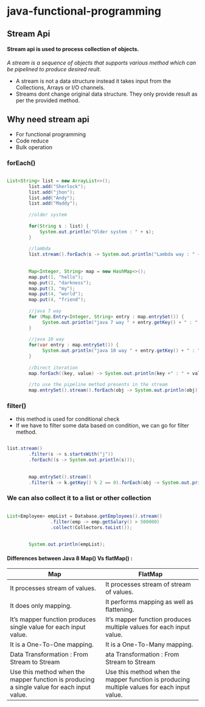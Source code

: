 # java-functional-programming

## Stream Api
#### Stream api is used to process collection of objects.
_A stream is a sequence of objects that supports various method which can be pipelined to produce desired reult_.
- A stream is not a data structure instead it takes input from the Collections, Arrays or I/O channels.
- Streams dont change original data structure. They only provide result as per the provided method.

## Why need stream api
- For functional programming
- Code reduce
- Bulk operation

### forEach()
```java

List<String> list = new ArrayList<>();
		list.add("Sherlock");
		list.add("jhon");
		list.add("Andy");
		list.add("Maddy");
		
		//older system
		
		for(String s : list) {
			System.out.println("Older system : " + s);
		}
		
		//lambda
		list.stream().forEach(s -> System.out.println("Lambda way : " + s));
		
		
		Map<Integer, String> map = new HashMap<>();
		map.put(1, "hello");
		map.put(2, "darkness");
		map.put(3, "my");
		map.put(4, "world");
		map.put(4, "friend");
		
		//java 7 way
		for (Map.Entry<Integer, String> entry : map.entrySet()) {
			 System.out.println("java 7 way " + entry.getKey() + " : " + entry.getValue());
		}
		
		//java 10 way
		for(var entry : map.entrySet()) {
			 System.out.println("java 10 way " + entry.getKey() + " : " + entry.getValue());
		}
		
		//Direct iteration
		map.forEach((key, value) -> System.out.println(key +" : " + value));
		
		//to use the pipeline method presents in the stream
		map.entrySet().stream().forEach(obj -> System.out.println(obj));

```

### filter()
- this method is used for conditional check
- If we have to filter some data based on condition, we can go for filter method.

```java

list.stream()
		.filter(s -> s.startsWith("j"))
		.forEach((s -> System.out.println(s)));
		
		
		map.entrySet().stream()
		.filter(k -> k.getKey() % 2 == 0).forEach(obj -> System.out.println(obj));

```

### We can also collect it to a list or other collection
```java

List<Employee> empList = Database.getEmployees().stream()
				.filter(emp -> emp.getSalary() > 500000)
				.collect(Collectors.toList());
		
		
		System.out.println(empList);

```





#### Differences between Java 8 Map() Vs flatMap() :

|Map|FlatMap|
|---|---|
|It processes stream of values.|It processes stream of stream of values.|
|It does only mapping.|	It performs mapping as well as flattening.|
|It’s mapper function produces single value for each input value.|It’s mapper function produces multiple values for each input value.||
|It is a One-To-One mapping.|It is a One-To-Many mapping.|
|Data Transformation : From Stream to Stream|ata Transformation : From Stream<Stream> to Stream|
|Use this method when the mapper function is producing a single value for each input value.|Use this method when the mapper function is producing multiple values for each input value.|
